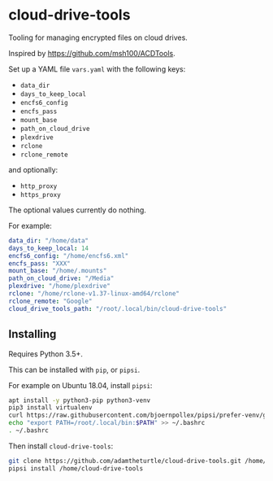 # cloud-drive-tools

Tooling for managing encrypted files on cloud drives.

Inspired by https://github.com/msh100/ACDTools.

Set up a YAML file `vars.yaml` with the following keys:

* `data_dir`
* `days_to_keep_local`
* `encfs6_config`
* `encfs_pass`
* `mount_base`
* `path_on_cloud_drive`
* `plexdrive`
* `rclone`
* `rclone_remote`

and optionally:

* `http_proxy`
* `https_proxy`

The optional values currently do nothing.

For example:

```yaml
data_dir: "/home/data"
days_to_keep_local: 14
encfs6_config: "/home/encfs6.xml"
encfs_pass: "XXX"
mount_base: "/home/.mounts"
path_on_cloud_drive: "/Media"
plexdrive: "/home/plexdrive"
rclone: "/home/rclone-v1.37-linux-amd64/rclone"
rclone_remote: "Google"
cloud_drive_tools_path: "/root/.local/bin/cloud-drive-tools"
```

## Installing

Requires Python 3.5+.

This can be installed with ``pip``, or ``pipsi``.

For example on Ubuntu 18.04, install `pipsi`:

```sh
apt install -y python3-pip python3-venv
pip3 install virtualenv
curl https://raw.githubusercontent.com/bjoernpollex/pipsi/prefer-venv/get-pipsi.py | python3
echo "export PATH=/root/.local/bin:$PATH" >> ~/.bashrc
. ~/.bashrc
```

Then install `cloud-drive-tools`:

```sh
git clone https://github.com/adamtheturtle/cloud-drive-tools.git /home/cloud-drive-tools
pipsi install /home/cloud-drive-tools
```
